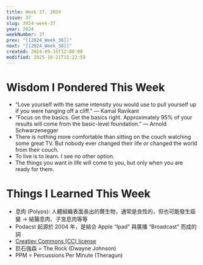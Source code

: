 ```yaml
---
title: Week 37, 2024
issue: 37
slug: 2024-week-37
year: 2024
weekNumber: 37
prev: "[[2024_Week_36]]"
next: "[[2024_Week_38]]"
created: 2024-09-15T12:00:00
modified: 2025-10-21T15:22:59
---
```


# Wisdom I Pondered This Week

* “Love yourself with the same intensity you would use to pull yourself up if you were hanging off a cliff.” — Kamal Ravikant
* “Focus on the basics. Get the basics right. Approximately 95% of your results will come from the basic-level foundation.” — Arnold Schwarzenegger
* There is nothing more comfortable than sitting on the couch watching some great TV. But nobody ever changed their life or changed the world from their couch.
* To live is to learn. I see no other option.
* The things you want in life will come to you, but only when you are ready for them.

# Things I Learned This Week

* 息肉 (Polyps): 人體組織表面長出的贅生物，通常是良性的，但也可能發生癌變 → 結腸息肉、子宮息肉等等
* Podacst 起源於 2004 年，是結合 Apple “Ipad” 與廣播 “Broadcast” 而成的詞
* [Creatiev Commons (CC) license](https://creativecommons.org/about/cclicenses/)
* 巨石強森 = The Rock (Dwayne Johnson)
* PPM = Percussions Per Minute (Theragun)
